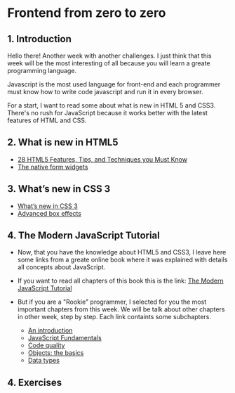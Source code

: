 # Frontend from zero to zero

## 1. Introduction

Hello there! Another week with another challenges. I just think that this week will be the most interesting of all because you will learn
a greate programming language. 

Javascript is the most used language for front-end and each programmer must know how to write code javascript and run it in every browser.

For a start, I want to read some about what is new in HTML 5 and CSS3. There's no rush for JavaScript because it works better with the latest features of HTML and CSS.

## 2. What is new in HTML5

  * [28 HTML5 Features, Tips, and Techniques you Must Know](https://code.tutsplus.com/tutorials/28-html5-features-tips-and-techniques-you-must-know--net-13520)
  * [The native form widgets](https://developer.mozilla.org/en-US/docs/Learn/HTML/Forms/The_native_form_widgets)
  
## 3. What’s new in CSS 3

  * [What’s new in CSS 3](https://medium.com/beginners-guide-to-mobile-web-development/whats-new-in-css-3-dcd7fa6122e1)
  * [Advanced box effects](https://developer.mozilla.org/en-US/docs/Learn/CSS/Styling_boxes/Advanced_box_effects)

## 4. The Modern JavaScript Tutorial

  * Now, that you have the knowledge about HTML5 and CSS3, I leave here some links from a greate online book where it was explained with details all concepts about JavaScript.
  * If you want to read all chapters of this book this is the link: [The Modern JavaScript Tutorial](https://javascript.info/)
  * But if you are a "Rookie" programmer, I selected for you the most important chapters from this week. We will be talk about other chapters in other week, step by step. Each link containts some subchapters.
      
      * [An introduction](https://javascript.info/getting-started)
      * [JavaScript Fundamentals](https://javascript.info/first-steps)
      * [Code quality](https://javascript.info/code-quality)
      * [Objects: the basics](https://javascript.info/object-basics)
      * [Data types](https://javascript.info/data-types)
  
## 4. Exercises
